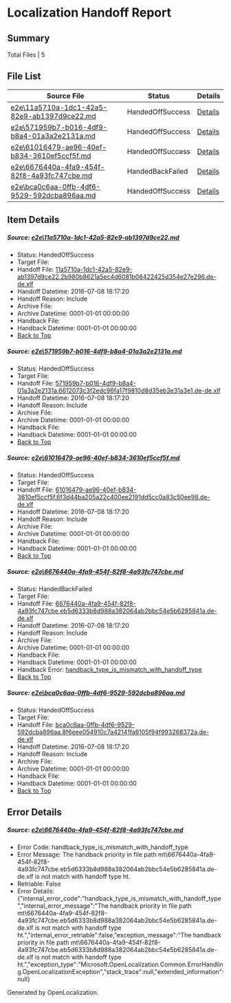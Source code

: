 # <a name='report-top'></a> Localization Handoff Report

## Summary
 Total Files | 5

## File List
 Source File | Status | Details 
 ----------- | ------ | ------- 
 [e2e\11a5710a-1dc1-42a5-82e9-ab1397d9ce22.md](https://github.com/OpenLocalizationTestOrg/oltest/blob/21c4ed54398ae767cd7f97459eca3a53dfc6fda0/e2e/11a5710a-1dc1-42a5-82e9-ab1397d9ce22.md) | HandedOffSuccess | [Details](#07b3aea6d4c5ae9b4e4d7ea66d9767c6ebe256252)
 [e2e\571959b7-b016-4df9-b8a4-01a3a2e2131a.md](https://github.com/OpenLocalizationTestOrg/oltest/blob/82493aafb7f28b2aeeefc1135d193cdd3be23c9c/e2e/571959b7-b016-4df9-b8a4-01a3a2e2131a.md) | HandedOffSuccess | [Details](#315b13b30f2cbb3beb02890c62f185e7ecd42f816)
 [e2e\61016479-ae96-40ef-b834-3610ef5ccf5f.md](https://github.com/OpenLocalizationTestOrg/oltest/blob/8aba957bd8ce66ecbec9ae227af015149d71bb7c/e2e/61016479-ae96-40ef-b834-3610ef5ccf5f.md) | HandedOffSuccess | [Details](#a6005d10061a508c3f5b3455f9b6d3b01d225ceb7)
 [e2e\6676440a-4fa9-454f-82f8-4a93fc747cbe.md](https://github.com/OpenLocalizationTestOrg/oltest/blob/08c8a79e25dc09e0b573cd8fc77b1f8fc45c0a57/e2e/6676440a-4fa9-454f-82f8-4a93fc747cbe.md) | HandedBackFailed | [Details](#87a949e71a66335ceacb1840dd4d41e5473224d28)
 [e2e\bca0c6aa-0ffb-4df6-9529-592dcba896aa.md](https://github.com/OpenLocalizationTestOrg/oltest/blob/21c4ed54398ae767cd7f97459eca3a53dfc6fda0/e2e/bca0c6aa-0ffb-4df6-9529-592dcba896aa.md) | HandedOffSuccess | [Details](#26ede19a175dcb42a22b106686ba109d860b2a3511)

## Item Details
##### <a name='07b3aea6d4c5ae9b4e4d7ea66d9767c6ebe256252'></a> Source: [e2e\11a5710a-1dc1-42a5-82e9-ab1397d9ce22.md](https://github.com/OpenLocalizationTestOrg/oltest/blob/21c4ed54398ae767cd7f97459eca3a53dfc6fda0/e2e/11a5710a-1dc1-42a5-82e9-ab1397d9ce22.md)
* Status: HandedOffSuccess
* Target File: 
* Handoff File: [11a5710a-1dc1-42a5-82e9-ab1397d9ce22.2b980b8621a5ec4d6081b06422425d354e27e296.de-de.xlf](https://github.com/OpenLocalizationTestOrg/olhandoff-e2e/blob/c36ba6ac91baa375a7eedb7b7df6e7e117f291bb/ol-handoff/OpenLocalizationTestOrg/oltest-dede-fly/ci/11a5710a-1dc1-42a5-82e9-ab1397d9ce22.2b980b8621a5ec4d6081b06422425d354e27e296.de-de.xlf)
* Handoff Datetime: 2016-07-08 18:17:20
* Handoff Reason: Include
* Archive File: 
* Archive Datetime: 0001-01-01 00:00:00
* Handback File: 
* Handback Datetime: 0001-01-01 00:00:00
* [Back to Top](#report-top)

##### <a name='315b13b30f2cbb3beb02890c62f185e7ecd42f816'></a> Source: [e2e\571959b7-b016-4df9-b8a4-01a3a2e2131a.md](https://github.com/OpenLocalizationTestOrg/oltest/blob/82493aafb7f28b2aeeefc1135d193cdd3be23c9c/e2e/571959b7-b016-4df9-b8a4-01a3a2e2131a.md)
* Status: HandedOffSuccess
* Target File: 
* Handoff File: [571959b7-b016-4df9-b8a4-01a3a2e2131a.6612073c3f2edc96fa17f9810d8d35eb3e31a3e1.de-de.xlf](https://github.com/OpenLocalizationTestOrg/olhandoff-e2e/blob/c36ba6ac91baa375a7eedb7b7df6e7e117f291bb/ol-handoff/OpenLocalizationTestOrg/oltest-dede-fly/ci/571959b7-b016-4df9-b8a4-01a3a2e2131a.6612073c3f2edc96fa17f9810d8d35eb3e31a3e1.de-de.xlf)
* Handoff Datetime: 2016-07-08 18:17:20
* Handoff Reason: Include
* Archive File: 
* Archive Datetime: 0001-01-01 00:00:00
* Handback File: 
* Handback Datetime: 0001-01-01 00:00:00
* [Back to Top](#report-top)

##### <a name='a6005d10061a508c3f5b3455f9b6d3b01d225ceb7'></a> Source: [e2e\61016479-ae96-40ef-b834-3610ef5ccf5f.md](https://github.com/OpenLocalizationTestOrg/oltest/blob/8aba957bd8ce66ecbec9ae227af015149d71bb7c/e2e/61016479-ae96-40ef-b834-3610ef5ccf5f.md)
* Status: HandedOffSuccess
* Target File: 
* Handoff File: [61016479-ae96-40ef-b834-3610ef5ccf5f.6f3d44ba205a22c400ee2191dd5cc0a83c50ee98.de-de.xlf](https://github.com/OpenLocalizationTestOrg/olhandoff-e2e/blob/c36ba6ac91baa375a7eedb7b7df6e7e117f291bb/ol-handoff/OpenLocalizationTestOrg/oltest-dede-fly/ci/61016479-ae96-40ef-b834-3610ef5ccf5f.6f3d44ba205a22c400ee2191dd5cc0a83c50ee98.de-de.xlf)
* Handoff Datetime: 2016-07-08 18:17:20
* Handoff Reason: Include
* Archive File: 
* Archive Datetime: 0001-01-01 00:00:00
* Handback File: 
* Handback Datetime: 0001-01-01 00:00:00
* [Back to Top](#report-top)

##### <a name='87a949e71a66335ceacb1840dd4d41e5473224d28'></a> Source: [e2e\6676440a-4fa9-454f-82f8-4a93fc747cbe.md](https://github.com/OpenLocalizationTestOrg/oltest/blob/08c8a79e25dc09e0b573cd8fc77b1f8fc45c0a57/e2e/6676440a-4fa9-454f-82f8-4a93fc747cbe.md)
* Status: HandedBackFailed
* Target File: 
* Handoff File: [6676440a-4fa9-454f-82f8-4a93fc747cbe.eb5d6333b8d988a382064ab2bbc54e5b6285841a.de-de.xlf](https://github.com/OpenLocalizationTestOrg/olhandoff-e2e/blob/c36ba6ac91baa375a7eedb7b7df6e7e117f291bb/ol-handoff/OpenLocalizationTestOrg/oltest-dede-fly/ci/6676440a-4fa9-454f-82f8-4a93fc747cbe.eb5d6333b8d988a382064ab2bbc54e5b6285841a.de-de.xlf)
* Handoff Datetime: 2016-07-08 18:17:20
* Handoff Reason: Include
* Archive File: 
* Archive Datetime: 0001-01-01 00:00:00
* Handback File: 
* Handback Datetime: 0001-01-01 00:00:00
* Handback Error: [handback_type_is_mismatch_with_handoff_type](#87a949e71a66335ceacb1840dd4d41e5473224d28handback_type_is_mismatch_with_handoff_type)
* [Back to Top](#report-top)

##### <a name='26ede19a175dcb42a22b106686ba109d860b2a3511'></a> Source: [e2e\bca0c6aa-0ffb-4df6-9529-592dcba896aa.md](https://github.com/OpenLocalizationTestOrg/oltest/blob/21c4ed54398ae767cd7f97459eca3a53dfc6fda0/e2e/bca0c6aa-0ffb-4df6-9529-592dcba896aa.md)
* Status: HandedOffSuccess
* Target File: 
* Handoff File: [bca0c6aa-0ffb-4df6-9529-592dcba896aa.8f6eee054910c7a42141fa6105f94f993268372a.de-de.xlf](https://github.com/OpenLocalizationTestOrg/olhandoff-e2e/blob/c36ba6ac91baa375a7eedb7b7df6e7e117f291bb/ol-handoff/OpenLocalizationTestOrg/oltest-dede-fly/ci/bca0c6aa-0ffb-4df6-9529-592dcba896aa.8f6eee054910c7a42141fa6105f94f993268372a.de-de.xlf)
* Handoff Datetime: 2016-07-08 18:17:20
* Handoff Reason: Include
* Archive File: 
* Archive Datetime: 0001-01-01 00:00:00
* Handback File: 
* Handback Datetime: 0001-01-01 00:00:00
* [Back to Top](#report-top)


## Error Details
##### <a name='87a949e71a66335ceacb1840dd4d41e5473224d28handback_type_is_mismatch_with_handoff_type'></a> Source: [e2e\6676440a-4fa9-454f-82f8-4a93fc747cbe.md](#87a949e71a66335ceacb1840dd4d41e5473224d28)
* Error Code: handback_type_is_mismatch_with_handoff_type
* Error Message: The handback priority in file path mt\6676440a-4fa9-454f-82f8-4a93fc747cbe.eb5d6333b8d988a382064ab2bbc54e5b6285841a.de-de.xlf is not match with handoff type ht.
* Retriable: False
* Error Details: {"internal_error_code":"handback_type_is_mismatch_with_handoff_type","internal_error_message":"The handback priority in file path mt\\6676440a-4fa9-454f-82f8-4a93fc747cbe.eb5d6333b8d988a382064ab2bbc54e5b6285841a.de-de.xlf is not match with handoff type ht.","internal_error_retriable":false,"exception_message":"The handback priority in file path mt\\6676440a-4fa9-454f-82f8-4a93fc747cbe.eb5d6333b8d988a382064ab2bbc54e5b6285841a.de-de.xlf is not match with handoff type ht.","exception_type":"Microsoft.OpenLocalization.Common.ErrorHandling.OpenLocalizationException","stack_trace":null,"extended_information":null}


Generated by OpenLocalization.
